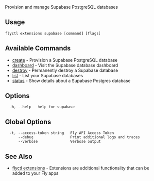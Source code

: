 Provision and manage Supabase PostgreSQL databases


## Usage
~~~
flyctl extensions supabase [command] [flags]
~~~

## Available Commands
* [create](/docs/flyctl/extensions-supabase-create/)	 - Provision a Supabase PostgreSQL database
* [dashboard](/docs/flyctl/extensions-supabase-dashboard/)	 - Visit the Supabase database dashboard
* [destroy](/docs/flyctl/extensions-supabase-destroy/)	 - Permanently destroy a Supabase database
* [list](/docs/flyctl/extensions-supabase-list/)	 - List your Supabase databases
* [status](/docs/flyctl/extensions-supabase-status/)	 - Show details about a Supabase Postgres database

## Options

~~~
  -h, --help   help for supabase
~~~

## Global Options

~~~
  -t, --access-token string   Fly API Access Token
      --debug                 Print additional logs and traces
      --verbose               Verbose output
~~~

## See Also

* [flyctl extensions](/docs/flyctl/extensions/)	 - Extensions are additional functionality that can be added to your Fly apps

